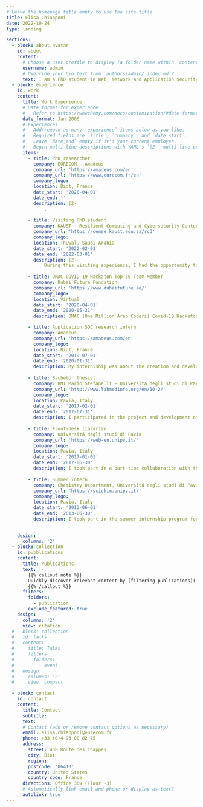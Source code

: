 ```yaml
---
# Leave the homepage title empty to use the site title
title: Elisa Chiapponi 
date: 2022-10-24
type: landing

sections:
  - block: about.avatar
    id: about
    content:
      # Choose a user profile to display (a folder name within `content/authors/`)
      username: admin
      # Override your bio text from `authors/admin/_index.md`?
      text: I am a PhD student in Web, Network and Application Security enrolled at the Sorbonne Université. I work on my research project at EURECOM and Amadeus IT Group, under the supervision of prof.Marc Dacier. My research focuses on the analysis and mitigation of the new generation of botnets, in particular the ones performing web scraping. My goal is to find practical means to defeat them. The starting point of my project is understanding the ecosystem of scraping bots. This consists of identifying the actors behind this business and their motivations, understanding the various techniques they exploit and the infrastructures they take advantage of. I am currently studying Residential IP Proxies. Scrapers exploit these services to have a vast network of residential IP addresses which help bypass current countermeasure tecniques.
  - block: experience
    id: work
    content:
      title: Work Experience
      # Date format for experience
      #   Refer to https://wowchemy.com/docs/customization/#date-format
      date_format: Jan 2006
      # Experiences.
      #   Add/remove as many `experience` items below as you like.
      #   Required fields are `title`, `company`, and `date_start`.
      #   Leave `date_end` empty if it's your current employer.
      #   Begin multi-line descriptions with YAML's `|2-` multi-line prefix.
      items:
        - title: PhD researcher
          company: EURECOM - Amadeus
          company_url: 'https://amadeus.com/en'
          company_url: 'https://www.eurecom.fr/en'
          company_logo: 
          location: Biot, France
          date_start: '2020-04-01'
          date_end: ''
          description: |2-
              .
              
        - title: Visiting PhD student
          company: KAUST - Resilient Computing and Cybersecurity Center (RC3)
          company_url: 'https://cemse.kaust.edu.sa/rc3'
          company_logo: 
          location: Thuwal, Saudi Arabia
          date_start: '2022-02-01'
          date_end: '2022-03-01'
          description: |2-
              During this visiting experience, I had the opportunity to interact with the members of RC3 (Resilient Computing and Cybersecurity Center) and work in close collaboration with them about Residentail IP Proxy providers.
              
        - title: OMAC COVID-19 Hackaton Top 30 Team Member
          company: Dubai Future Fundation
          company_url: 'https://www.dubaifuture.ae/'
          company_logo: 
          location: Virtual
          date_start: '2020-04-01'
          date_end: '2020-05-31'
          description: OMAC (One Million Arab Coders) Covid-19 Hackaton was launched to find solutions to problems that emerged in the first stages of the pandemic. Our team, composed of 6 people from different domains decided to submit the project of an application that would help people wanting to do volunteering to find the volunteering association that best suits them. Our idea was selected with other 29 among the 1200 proposed ones. We had 5 days to build a prototype of the application and business plan for it. We were helped and guided by mentors of the hackaton.

        - title: Application SOC research intern
          company: Amadeus
          company_url: 'https://amadeus.com/en'
          company_logo: 
          location: Biot, France
          date_start: '2019-07-01'
          date_end: '2020-01-31'
          description: My interniship was about the creation and development of a honeypot able to mitigate attacks of scraping bots towards the company booking domains. This work was the topic of my Master of Science thesis.
          
        - title: Bachelor thesist
          company: BMI Mario Stefanelli - Universitá degli studi di Pavia
          company_url: 'http://www.labmedinfo.org/en/10-2/'
          company_logo: 
          location: Pavia, Italy
          date_start: '2017-02-01'
          date_end: '2017-07-31'
          description: I participated in the project and development of the first version of a web app to monitor the ketogenic diet. The application is currently used by the Health and Nutrition center of the university.
          
        - title: Front-desk librarian
          company: Universitá degli studi di Pavia
          company_url: 'https://web-en.unipv.it/'
          company_logo: 
          location: Pavia, Italy
          date_start: '2017-01-01'
          date_end: '2017-06-30'
          description: I took part in a part-time collaboration with the university to work in the library.
         
        - title: Summer intern
          company: Chemistry Department, Universitá degli studi di Pavia
          company_url: 'https://scichim.unipv.it/'
          company_logo: 
          location: Pavia, Italy
          date_start: '2013-06-01'
          date_end: '2013-06-30'
          description: I took part in the summer internship program for high school students organized by the Chemistry and Physics division of the university. I was assigned at the Phisical Chemistry department and I studied isomorphic cristals.
         

    design:
      columns: '2'
  - block: collection
    id: pubblications
    content:    
      title: Publications
      text: |-
        {{% callout note %}}
        Quickly discover relevant content by [filtering publications](./publication/).
        {{% /callout %}}
      filters:
        folders:
          - publication
        exclude_featured: true
    design:
      columns: '2'
      view: citation
  # - block: collection
  #   id: talks
  #   content:
  #     title: Talks
  #     filters:
  #       folders:
  #         - event
  #   design:
  #     columns: '2'
  #     view: compact

  - block: contact
    id: contact
    content:
      title: Contact
      subtitle:
      text: 
      # Contact (add or remove contact options as necessary)
      email: elisa.chiapponi@eurecom.fr
      phone: +33 (0)4 93 00 82 75
      address:
        street: 450 Route des Chappes
        city: Biot
        region: 
        postcode: '06410'
        country: United States
        country_code: France
      directions: Office 369 (Floor -3)
      # Automatically link email and phone or display as text?
      autolink: true
---
```

